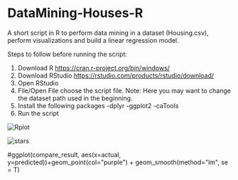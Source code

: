 # DataMining-Houses-R
A short script in R to perform data mining in a dataset (Housing.csv), perform visualizations and build a linear regression model. 

Steps to follow before running the script:
1. Download R https://cran.r-project.org/bin/windows/
2. Download RStudio https://rstudio.com/products/rstudio/download/
3. Open RStudio
4. File/Open File choose the script file. 
   Note: Here you may want to change the dataset path used in the beginning. 
5. Install the following packages 
  -dplyr
  -ggplot2
  -caTools
6. Run the script


![Rplot](https://user-images.githubusercontent.com/28048969/77810937-7562c000-7097-11ea-87f1-b687dcd7de19.png)

![stars](https://user-images.githubusercontent.com/28048969/77862051-4e33fc00-7219-11ea-95e7-7026b03606cf.PNG)


#ggplot(compare_result, aes(x=actual, y=predicted))+geom_point(col="purple") + geom_smooth(method="lm", se = T)
